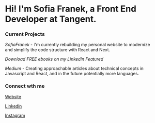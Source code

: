 # Hi! I'm Sofia Franek, a Front End Developer at Tangent.

### Current Projects
*SofiaFranek* - I'm currently rebuilding my personal website to modernize and simplify the code structure with React and Next.

*Download FREE ebooks on my LinkedIn Featured*

*Medium* - Creating approachable articles about technical concepts in Javascript and React, and in the future potentially more languages.

### Connect wth me
[Website](https://www.sofiafranek.com/)

[Linkedin](https://www.linkedin.com/in/sofia-franek/)

[Instagram](https://www.instagram.com/codewithfi/)
